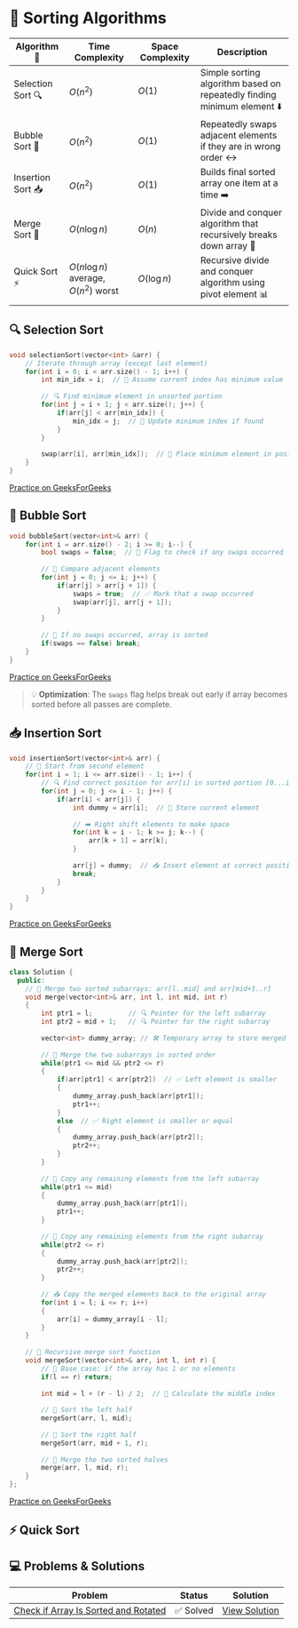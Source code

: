 # 🔄 Sorting Algorithms

| Algorithm 🔄 | Time Complexity | Space Complexity | Description |
|-----------|----------------|------------------|-------------|
| Selection Sort 🔍 | $O(n^2)$ | $O(1)$ | Simple sorting algorithm based on repeatedly finding minimum element ⬇️ |
| Bubble Sort 🫧 | $O(n^2)$ | $O(1)$ | Repeatedly swaps adjacent elements if they are in wrong order ↔️ |
| Insertion Sort 📥 | $O(n^2)$ | $O(1)$ | Builds final sorted array one item at a time ➡️ |
| Merge Sort 🔄 | $O(n \log n)$ | $O(n)$ | Divide and conquer algorithm that recursively breaks down array 🔀 |
| Quick Sort ⚡ | $O(n \log n)$ average, $O(n^2)$ worst | $O(\log n)$ | Recursive divide and conquer algorithm using pivot element 📊 |

## 🔍 Selection Sort
```cpp
void selectionSort(vector<int> &arr) {
    // Iterate through array (except last element)
    for(int i = 0; i < arr.size() - 1; i++) {
        int min_idx = i;  // 📌 Assume current index has minimum value
        
        // 🔍 Find minimum element in unsorted portion
        for(int j = i + 1; j < arr.size(); j++) {
            if(arr[j] < arr[min_idx]) {
                min_idx = j;  // 📝 Update minimum index if found
            }
        }
        
        swap(arr[i], arr[min_idx]);  // 🔄 Place minimum element in position
    }
}
```
[Practice on GeeksForGeeks](https://www.geeksforgeeks.org/problems/selection-sort/1)

## 🫧 Bubble Sort
```cpp
void bubbleSort(vector<int>& arr) {
    for(int i = arr.size() - 2; i >= 0; i--) {
        bool swaps = false;  // 🚩 Flag to check if any swaps occurred
        
        // 🔄 Compare adjacent elements
        for(int j = 0; j <= i; j++) {
            if(arr[j] > arr[j + 1]) {
                swaps = true;  // ✅ Mark that a swap occurred
                swap(arr[j], arr[j + 1]);
            }
        }
        
        // 🎯 If no swaps occurred, array is sorted
        if(swaps == false) break;
    }
}
```
[Practice on GeeksForGeeks](https://www.geeksforgeeks.org/problems/bubble-sort/1)

> 💡 **Optimization**: The `swaps` flag helps break out early if array becomes sorted before all passes are complete.

## 📥 Insertion Sort
```cpp
void insertionSort(vector<int>& arr) {
    // 🔄 Start from second element
    for(int i = 1; i <= arr.size() - 1; i++) {
        // 🔍 Find correct position for arr[i] in sorted portion [0...i-1]
        for(int j = 0; j <= i - 1; j++) {
            if(arr[i] < arr[j]) {
                int dummy = arr[i];  // 📝 Store current element
                
                // ➡️ Right shift elements to make space
                for(int k = i - 1; k >= j; k--) {
                    arr[k + 1] = arr[k];
                }
                
                arr[j] = dummy;  // 📥 Insert element at correct position
                break;
            }
        }
    }
}
```
[Practice on GeeksForGeeks](https://www.geeksforgeeks.org/problems/insertion-sort/1)

## 🔄 Merge Sort

```cpp
class Solution {
  public:
    // 🧩 Merge two sorted subarrays: arr[l..mid] and arr[mid+1..r]
    void merge(vector<int>& arr, int l, int mid, int r)
    {
        int ptr1 = l;         // 🔍 Pointer for the left subarray
        int ptr2 = mid + 1;   // 🔍 Pointer for the right subarray
        
        vector<int> dummy_array; // 🛠️ Temporary array to store merged result
        
        // 🔁 Merge the two subarrays in sorted order
        while(ptr1 <= mid && ptr2 <= r)
        {
            if(arr[ptr1] < arr[ptr2])  // ✅ Left element is smaller
            {
                dummy_array.push_back(arr[ptr1]);
                ptr1++;
            }
            else  // ✅ Right element is smaller or equal
            {
                dummy_array.push_back(arr[ptr2]);
                ptr2++;
            }
        }
        
        // 🔄 Copy any remaining elements from the left subarray
        while(ptr1 <= mid)
        {
            dummy_array.push_back(arr[ptr1]);
            ptr1++;
        }
        
        // 🔄 Copy any remaining elements from the right subarray
        while(ptr2 <= r)
        {
            dummy_array.push_back(arr[ptr2]);
            ptr2++;
        }
        
        // 📥 Copy the merged elements back to the original array
        for(int i = l; i <= r; i++)
        {
            arr[i] = dummy_array[i - l];
        }
    }
  
    // 🔄 Recursive merge sort function
    void mergeSort(vector<int>& arr, int l, int r) {
        // 🛑 Base case: if the array has 1 or no elements
        if(l == r) return;
        
        int mid = l + (r - l) / 2;  // 🧠 Calculate the middle index
        
        // 🔁 Sort the left half
        mergeSort(arr, l, mid);
        
        // 🔁 Sort the right half
        mergeSort(arr, mid + 1, r);
        
        // 🧩 Merge the two sorted halves
        merge(arr, l, mid, r);
    }
};
```

[Practice on GeeksForGeeks](https://www.geeksforgeeks.org/problems/merge-sort/1)


## ⚡ Quick Sort 


## 💻 Problems & Solutions

| Problem | Status | Solution |
|---------|---------|-----------|
| [Check if Array Is Sorted and Rotated](https://leetcode.com/problems/check-if-array-is-sorted-and-rotated/) | ✅ Solved | [View Solution](https://leetcode.com/problems/check-if-array-is-sorted-and-rotated/solutions/6740168/1752-check-if-array-is-sorted-and-rotate-upf0/) |